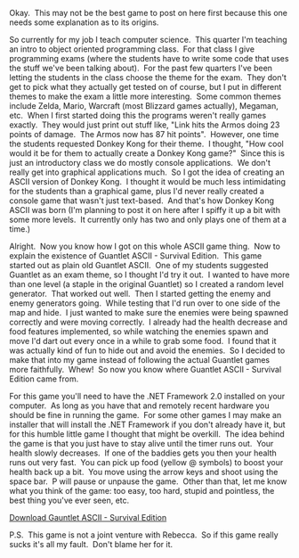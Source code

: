 Okay.  This may not be the best game to post on here first because this one needs some explanation as to its origins.  

So currently for my job I teach computer science.  This quarter I'm teaching an intro to object oriented programming class.  For that class I give programming exams (where the students have to write some code that uses the stuff we've been talking about).  For the past few quarters I've been letting the students in the class choose the theme for the exam.  They don't get to pick what they actually get tested on of course, but I put in different themes to make the exam a little more interesting.  Some common themes include Zelda, Mario, Warcraft (most Blizzard games actually), Megaman, etc.  When I first started doing this the programs weren't really games exactly.  They would just print out stuff like, "Link hits the Armos doing 23 points of damage.  The Armos now has 87 hit points".  However, one time the students requested Donkey Kong for their theme.  I thought, "How cool would it be for them to actually create a Donkey Kong game?"  Since this is just an introductory class we do mostly console applications.  We don't really get into graphical applications much.  So I got the idea of creating an ASCII version of Donkey Kong.  I thought it would be much less intimidating for the students than a graphical game, plus I'd never really created a console game that wasn't just text-based.  And that's how Donkey Kong ASCII was born (I'm planning to post it on here after I spiffy it up a bit with some more levels.  It currently only has two and only plays one of them at a time.)

Alright.  Now you know how I got on this whole ASCII game thing.  Now to explain the existence of Guantlet ASCII - Survival Edition.  This game started out as plain old Guantlet ASCII.  One of my students suggested Guantlet as an exam theme, so I thought I'd try it out.  I wanted to have more than one level (a staple in the original Guantlet) so I created a random level generator.  That worked out well.  Then I started getting the enemy and enemy generators going.  While testing that I'd run over to one side of the map and hide.  I just wanted to make sure the enemies were being spawned correctly and were moving correctly.  I already had the health decrease and food features implemented, so while watching the enemies spawn and move I'd dart out every once in a while to grab some food.  I found that it was actually kind of fun to hide out and avoid the enemies.  So I decided to make that into my game instead of following the actual Guantlet games more faithfully.  Whew!  So now you know where Guantlet ASCII - Survival Edition came from.

For this game you'll need to have the .NET Framework 2.0 installed on your computer.  As long as you have that and remotely recent hardware you should be fine in running the game.  For some other games I may make an installer that will install the .NET Framework if you don't already have it, but for this humble little game I thought that might be overkill.  The idea behind the game is that you just have to stay alive until the timer runs out.  Your health slowly decreases.  If one of the baddies gets you then your health runs out very fast.  You can pick up food (yellow @ symbols) to boost your health back up a bit.  You move using the arrow keys and shoot using the space bar.  P will pause or unpause the game.  Other than that, let me know what you think of the game: too easy, too hard, stupid and pointless, the best thing you've ever seen, etc.

[Download Gauntlet ASCII - Survival Edition](/gauntlet-ascii-survival-edition)

P.S.  This game is not a joint venture with Rebecca.  So if this game really sucks it's all my fault.  Don't blame her for it.
